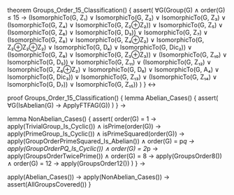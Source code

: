 theorem Groups_Order_15_Classification() {
  assert(
    ∀G(Group(G) ∧ order(G) ≤ 15 → 
      (IsomorphicTo(G, Z₁) ∨ 
       IsomorphicTo(G, Z₂) ∨ 
       IsomorphicTo(G, Z₃) ∨ 
       (IsomorphicTo(G, Z₄) ∨ IsomorphicTo(G, Z₂⊕Z₂)) ∨
       IsomorphicTo(G, Z₅) ∨ 
       (IsomorphicTo(G, Z₆) ∨ IsomorphicTo(G, D₃)) ∨
       IsomorphicTo(G, Z₇) ∨
       (IsomorphicTo(G, Z₈) ∨ IsomorphicTo(G, Z₄⊕Z₂) ∨ IsomorphicTo(G, Z₂⊕Z₂⊕Z₂) ∨ IsomorphicTo(G, D₄) ∨ IsomorphicTo(G, Dic₂)) ∨
       (IsomorphicTo(G, Z₉) ∨ IsomorphicTo(G, Z₃⊕Z₃)) ∨
       (IsomorphicTo(G, Z₁₀) ∨ IsomorphicTo(G, D₅)) ∨
       IsomorphicTo(G, Z₁₁) ∨
       (IsomorphicTo(G, Z₁₂) ∨ IsomorphicTo(G, Z₆⊕Z₂) ∨ IsomorphicTo(G, D₆) ∨ IsomorphicTo(G, A₄) ∨ IsomorphicTo(G, Dic₃)) ∨
       IsomorphicTo(G, Z₁₃) ∨
       (IsomorphicTo(G, Z₁₄) ∨ IsomorphicTo(G, D₇)) ∨
       IsomorphicTo(G, Z₁₅))
  )
} ↔

proof Groups_Order_15_Classification() {
  lemma Abelian_Cases() {
    assert(
      ∀G(IsAbelian(G) → ApplyFTFAG(G))
    )
  } →
  
  lemma NonAbelian_Cases() {
    assert(
      order(G) = 1 → apply(TrivialGroup_Is_Cyclic()) ∧
      isPrime(order(G)) → apply(PrimeGroup_Is_Cyclic()) ∧
      isPrimeSquared(order(G)) → apply(GroupOrderPrimeSquared_Is_Abelian()) ∧
      order(G) = p*q → apply(GroupOrderPQ_Is_Cyclic()) ∧
      order(G) = 2*p → apply(GroupsOrderTwicePrime()) ∧
      order(G) = 8 → apply(GroupsOrder8()) ∧
      order(G) = 12 → apply(GroupsOrder12())
    )
  } →
  
  apply(Abelian_Cases()) →
  apply(NonAbelian_Cases()) →
  assert(AllGroupsCovered())
}